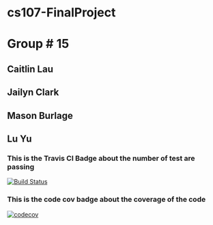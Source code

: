 # cs107-FinalProject
# Group # 15
## Caitlin Lau
## Jailyn Clark
## Mason Burlage
## Lu Yu

### This is the Travis CI Badge about the number of test are passing
[![Build Status](https://app.travis-ci.com/cs107-blue-kumquat/cs107-FinalProject.svg?branch=main)](https://app.travis-ci.com/cs107-blue-kumquat/cs107-FinalProject)

### This is the code cov badge about the coverage of the code 
[![codecov](https://codecov.io/gh/cs107-blue-kumquat/cs107-FinalProject/branch/main/graph/badge.svg?token=4NSNDZFTNS)](https://codecov.io/gh/cs107-blue-kumquat/cs107-FinalProject)
